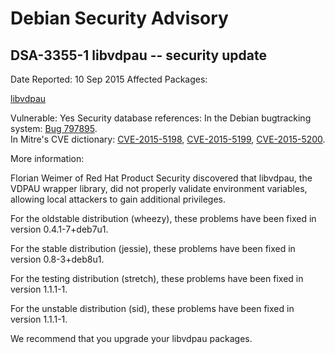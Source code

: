 
Debian Security Advisory
========================


DSA-3355-1 libvdpau -- security update
--------------------------------------



Date Reported:
10 Sep 2015
Affected Packages:

[libvdpau](https://packages.debian.org/src:libvdpau)

Vulnerable:
Yes
Security database references:
In the Debian bugtracking system: [Bug 797895](https://bugs.debian.org/cgi-bin/bugreport.cgi?bug=797895).  
In Mitre's CVE dictionary: [CVE-2015-5198](https://security-tracker.debian.org/tracker/CVE-2015-5198), [CVE-2015-5199](https://security-tracker.debian.org/tracker/CVE-2015-5199), [CVE-2015-5200](https://security-tracker.debian.org/tracker/CVE-2015-5200).  

More information:

Florian Weimer of Red Hat Product Security discovered that libvdpau, the
VDPAU wrapper library, did not properly validate environment variables,
allowing local attackers to gain additional privileges.


For the oldstable distribution (wheezy), these problems have been fixed
in version 0.4.1-7+deb7u1.


For the stable distribution (jessie), these problems have been fixed in
version 0.8-3+deb8u1.


For the testing distribution (stretch), these problems have been fixed
in version 1.1.1-1.


For the unstable distribution (sid), these problems have been fixed in
version 1.1.1-1.


We recommend that you upgrade your libvdpau packages.





